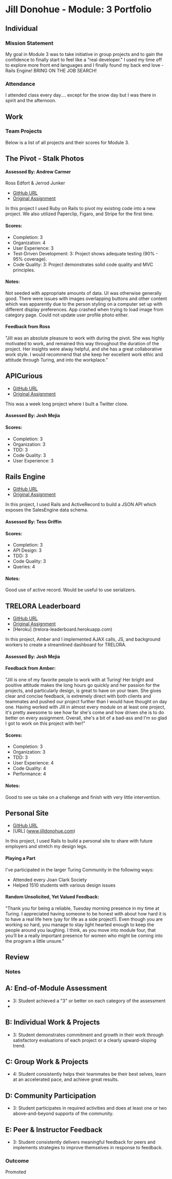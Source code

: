 # Jill Donohue - Module: 3 Portfolio

## Individual

### Mission Statement

My goal in Module 3 was to take initiative in group projects and to gain the confidence to finally start to feel like a "real developer."  I used my time off to explore more front end languages and I finally found my back end love - Rails Engine! BRING ON THE JOB SEARCH!

### Attendance

I attended class every day.... except for the snow day but I was there in spirit and the afternoon.

## Work

### Team Projects

Below is a list of all projects and their scores for Module 3.

## The Pivot - Stalk Photos

#### Assessed By: Andrew Carmer

Ross Edfort & Jerrod Junker

* [GitHub URL](https://github.com/jillmd501/the_pivot)
* [Original Assignment](https://github.com/turingschool/curriculum/blob/master/source/projects/the_pivot.markdown)

In this project I used Ruby on Rails to pivot my existing code into a new project.  We also utilized Paperclip, Figaro, and Stripe for the first time.

#### Scores:

* Completion: 3
* Organization: 4
* User Experience: 3
* Test-Driven Development: 3: Project shows adequate testing (90% - 95% coverage).
* Code Quality: 3: Project demonstrates solid code quality and MVC principles.

#### Notes:

Not seeded with appropriate amounts of data. UI was otherwise generally good. There were issues with images overlapping buttons and other content which was apparently due to the person styling on a computer set up with different display preferences. App crashed when trying to load image from category page. Could not update user profile photo either.

#### Feedback from Ross

"Jill was an absolute pleasure to work with during the pivot. She was highly motivated to work, and remained this way throughout the duration of the project. Her insights were alway helpful, and she has a great collaborative work style. I would recommend that she keep her excellent work ethic and attitude through Turing, and into the workplace."

## APICurious

* [GitHub URL](https://github.com/jillm501/witter)
* [Original Assignment](https://github.com/turingschool/curriculum/blob/master/source/project/api_curious.markdown)

This was a week long project where I built a Twitter clone.

#### Assessed By: Josh Mejia

#### Scores:

* Completion: 3
* Organization: 3
* TDD: 3
* Code Quality: 3
* User Experience: 3

## Rails Engine

* [GitHub URL](https://github.com/jillm501/rails_engine)
* [Original Assignment](https://github.com/turingschool/curriculum/blob/master/source/project/api_curious.markdown)

In this project, I used Rails and ActiveRecord to build a JSON API which exposes the SalesEngine data schema.

#### Assessed By: Tess Griffin

#### Scores:

* Completion: 3
* API Design: 3
* TDD: 3
* Code Quality: 3
* Queries: 4

#### Notes:

Good use of active record. Would be useful to use serializers.

## TRELORA Leaderboard

* [GitHub URL](https://bitbucket.org/ratingsb/ratingbeasts)
* [Original Assignment](https://github.com/turingschool/lesson_plans/blob/master/ruby_03-professional_rails_applications/self_directed_project.md)
* [Heroku] (trelora-leaderboard.herokuapp.com)

In this project, Amber and I implemented AJAX calls, JS, and background workers to create a streamlined dashboard for TRELORA.

#### Assessed By: Josh Mejia

#### Feedback from Amber:

"Jill is one of my favorite people to work with at Turing!  Her bright and positive attitude makes the long hours go quickly and her passion for the projects, and particularly design, is great to have on your team. She gives clear and concise feedback, is extremely direct with both clients and teammates and pushed our project further than I would have thought on day one. Having worked with Jill in almost every module on at least one project, it's pretty awesome to see how far she's come and how driven she is to do better on every assignment.  Overall, she's a bit of a bad-ass and I'm so glad I got to work on this project with her!"

#### Scores:

* Completion: 3
* Organization: 3
* TDD: 3
* User Experience: 4
* Code Quality: 4
* Performance: 4

#### Notes:

Good to see us take on a challenge and finish with very little intervention.

## Personal Site

* [GitHub URL](https://github.com/jillm501/personal_site)
* [URL] (www.jilldonohue.com)

In this project, I used Rails to build a personal site to share with future employers and stretch my design legs.


#### Playing a Part

I've participated in the larger Turing Community in the following ways:

* Attended every Joan Clark Society
* Helped 1510 students with various design issues

#### Random Unsolicited, Yet Valued Feedback:

"Thank you for being a reliable, Tuesday morning presence in my time at Turing. I appreciated having someone to be honest with about how hard it is to have a real life here (yay for life as a side project!). Even though you are working so hard, you manage to stay light hearted enough to keep the people around you laughing. I think, as you move into module four, that you’ll be a really important presence for women who might be coming into the program a little unsure."

## Review

### Notes

## A: End-of-Module Assessment

* 3: Student achieved a "3" or better on each category of the assessment
* 
## B: Individual Work & Projects

* 3: Student demonstrates commitment and growth in their work through satisfactory
evaluations of each project or a clearly upward-sloping trend.

## C: Group Work & Projects

* 4: Student consistently helps their teammates be their best selves, learn at
an accelerated pace, and achieve great results.

## D: Community Participation

* 3: Student participates in required activities and does at least one or two
above-and-beyond supports of the community.

## E: Peer & Instructor Feedback

* 3: Student consistently delivers meaningful feedback for peers and implements
strategies to improve themselves in response to feedback.

### Outcome

Promoted
